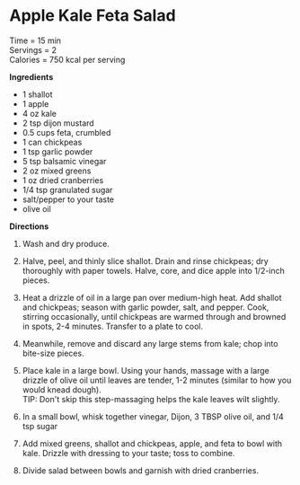 Apple Kale Feta Salad
=====
Time = 15 min\
Servings = 2\
Calories = 750 kcal per serving

**Ingredients**

-   1 shallot
-   1 apple
-   4 oz kale
-   2 tsp dijon mustard
-   0.5 cups feta, crumbled
-   1 can chickpeas
-   1 tsp garlic powder
-   5 tsp balsamic vinegar
-   2 oz mixed greens
-   1 oz dried cranberries
-   1/4 tsp granulated sugar
-   salt/pepper to your taste
-   olive oil

**Directions**

1. Wash and dry produce.
   
2. Halve, peel, and thinly slice shallot. Drain and rinse chickpeas; dry thoroughly with paper towels. Halve, core, and dice apple into 1/2-inch pieces.

3. Heat a drizzle of oil in a large pan over medium-high heat. Add shallot and chickpeas; season with garlic powder, salt, and pepper. Cook, stirring occasionally, until chickpeas are warmed through and browned in spots, 2-4 minutes. Transfer to a plate to cool.

4. Meanwhile, remove and discard any large stems from kale; chop into bite-size pieces.

5. Place kale in a large bowl. Using your hands, massage with a large drizzle of olive oil until leaves are tender, 1-2 minutes (similar to how you would knead dough).\
TIP: Don't skip this step-massaging helps the kale leaves wilt slightly.

7. In a small bowl, whisk together vinegar, Dijon, 3 TBSP olive oil, and 1/4 tsp sugar 

8. Add mixed greens, shallot and chickpeas, apple, and feta to bowl with kale. Drizzle with dressing to your taste; toss to combine.

9. Divide salad between bowls and garnish with dried cranberries.
